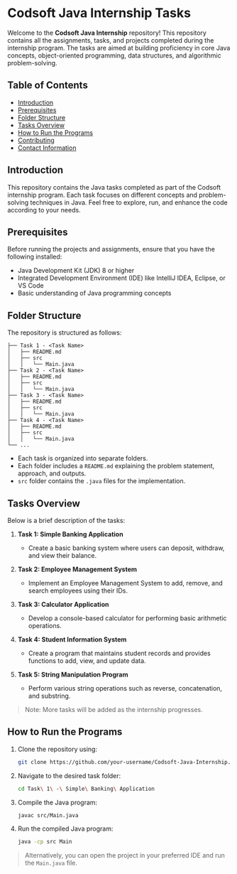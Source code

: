 
# Codsoft Java Internship Tasks

Welcome to the **Codsoft Java Internship** repository! This repository contains all the assignments, tasks, and projects completed during the internship program. The tasks are aimed at building proficiency in core Java concepts, object-oriented programming, data structures, and algorithmic problem-solving.

## Table of Contents
- [Introduction](#introduction)
- [Prerequisites](#prerequisites)
- [Folder Structure](#folder-structure)
- [Tasks Overview](#tasks-overview)
- [How to Run the Programs](#how-to-run-the-programs)
- [Contributing](#contributing)
- [Contact Information](#contact-information)

## Introduction
This repository contains the Java tasks completed as part of the Codsoft internship program. Each task focuses on different concepts and problem-solving techniques in Java. Feel free to explore, run, and enhance the code according to your needs.

## Prerequisites
Before running the projects and assignments, ensure that you have the following installed:
- Java Development Kit (JDK) 8 or higher
- Integrated Development Environment (IDE) like IntelliJ IDEA, Eclipse, or VS Code
- Basic understanding of Java programming concepts

## Folder Structure
The repository is structured as follows:

```
├── Task 1 - <Task Name>
│   ├── README.md
│   ├── src
│   │   └── Main.java
├── Task 2 - <Task Name>
│   ├── README.md
│   ├── src
│   │   └── Main.java
├── Task 3 - <Task Name>
│   ├── README.md
│   ├── src
│   │   └── Main.java
├── Task 4 - <Task Name>
│   ├── README.md
│   ├── src
│   │   └── Main.java
└── ...
```

- Each task is organized into separate folders.
- Each folder includes a `README.md` explaining the problem statement, approach, and outputs.
- `src` folder contains the `.java` files for the implementation.

## Tasks Overview
Below is a brief description of the tasks:

1. **Task 1: Simple Banking Application**
   - Create a basic banking system where users can deposit, withdraw, and view their balance.
   
2. **Task 2: Employee Management System**
   - Implement an Employee Management System to add, remove, and search employees using their IDs.
   
3. **Task 3: Calculator Application**
   - Develop a console-based calculator for performing basic arithmetic operations.
   
4. **Task 4: Student Information System**
   - Create a program that maintains student records and provides functions to add, view, and update data.

5. **Task 5: String Manipulation Program**
   - Perform various string operations such as reverse, concatenation, and substring.

> Note: More tasks will be added as the internship progresses.

## How to Run the Programs
1. Clone the repository using:
   ```bash
   git clone https://github.com/your-username/Codsoft-Java-Internship.git
   ```

2. Navigate to the desired task folder:
   ```bash
   cd Task\ 1\ -\ Simple\ Banking\ Application
   ```

3. Compile the Java program:
   ```bash
   javac src/Main.java
   ```

4. Run the compiled Java program:
   ```bash
   java -cp src Main
   ```

> Alternatively, you can open the project in your preferred IDE and run the `Main.java` file.

